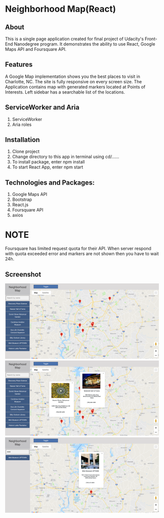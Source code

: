 # Neighborhood Map(React)

## About
  This is a single page application created for final project of Udacity's Front-End Nanodegree program. It demonstrates the ability to use React, Google Maps API and Foursquare API.

## Features
  A Google Map implementation shows you the best places to visit in Charlotte, NC. The site is fully responsive on every screen size. The Application contains map with generated markers located at Points of Interests.  Left sidebar has a searchable list of the locations.

## ServiceWorker and Aria
  1.	ServiceWorker 
  2.	Aria roles

## Installation
  1.	Clone project 
  2.	Change directory to this app in terminal using cd/……
  3.	To install package, enter npm install
  4.	To start React App, enter npm start

##  Technologies and Packages:
  1.	Google Maps API
  2.	Bootstrap
  3.	React.js
  4.	Foursquare API
  5.	axios

# NOTE
Foursquare has limited request quota for their API. When server respond with quota exceeded error and markers are not shown then you have to wait 24h.

## Screenshot

![Img](images/img.png)
![Img](images/img1.png)
![Img](images/img2.png)
